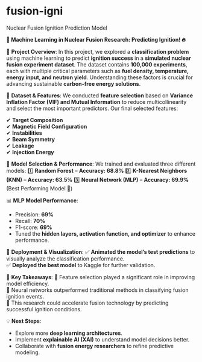 # fusion-igni
Nuclear Fusion Ignition Prediction Model

**🚀 Machine Learning in Nuclear Fusion Research: Predicting Ignition! 🔥**

🔹 **Project Overview**:
In this project, we explored a **classification problem** using machine learning to predict **ignition success** in a **simulated nuclear fusion experiment dataset**. The dataset contains **100,000 experiments**, each with multiple critical parameters such as **fuel density, temperature, energy input, and neutron yield**. Understanding these factors is crucial for advancing sustainable **carbon-free energy solutions**.

🔹 **Dataset & Features**:
We conducted **feature selection** based on **Variance Inflation Factor (VIF) and Mutual Information** to reduce multicollinearity and select the most important predictors. Our final selected features:

✔ **Target Composition**  
✔ **Magnetic Field Configuration**  
✔ **Instabilities**  
✔ **Beam Symmetry**  
✔ **Leakage**  
✔ **Injection Energy**  

🔹 **Model Selection & Performance**:
We trained and evaluated three different models:
1️⃣ **Random Forest** – **Accuracy: 68.8%**
2️⃣ **K-Nearest Neighbors (KNN)** – **Accuracy: 63.5%**
3️⃣ **Neural Network (MLP)** – **Accuracy: 69.9%** (Best Performing Model 🎯)

📊 **MLP Model Performance**:
- Precision: **69%**  
- Recall: **70%**  
- F1-score: **69%**  
- Tuned the **hidden layers, activation function, and optimizer** to enhance performance.

🔹 **Deployment & Visualization**:
✅ **Animated the model’s test predictions** to visually analyze the classification performance.  
✅ **Deployed the best model** to Kaggle for further validation.  

🔹 **Key Takeaways**:
📌 Feature selection played a significant role in improving model efficiency.  
📌 Neural networks outperformed traditional methods in classifying fusion ignition events.  
📌 This research could accelerate fusion technology by predicting successful ignition conditions.

💡 **Next Steps**:
- Explore more **deep learning architectures**.
- Implement **explainable AI (XAI)** to understand model decisions better.
- Collaborate with **fusion energy researchers** to refine predictive modeling.

